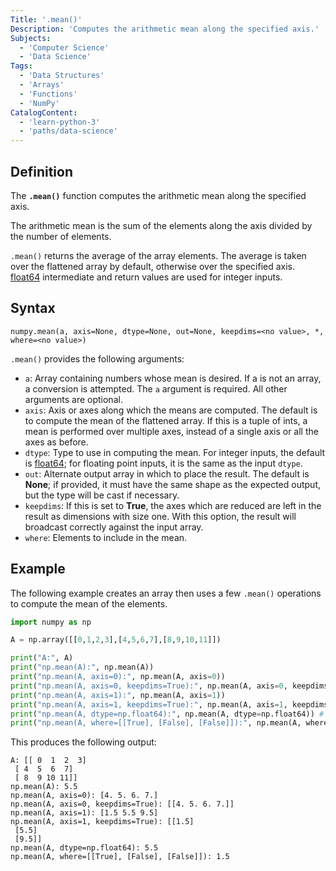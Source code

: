 ```yaml
---
Title: '.mean()'
Description: 'Computes the arithmetic mean along the specified axis.'
Subjects:
  - 'Computer Science'
  - 'Data Science'
Tags:
  - 'Data Structures'
  - 'Arrays'
  - 'Functions'
  - 'NumPy'
CatalogContent:
  - 'learn-python-3'
  - 'paths/data-science'
---
```


## Definition

The **`.mean()`** function computes the arithmetic mean along the specified axis.

The arithmetic mean is the sum of the elements along the axis divided by the number of elements.

`.mean()` returns the average of the array elements. The average is taken over the flattened array by default, otherwise over the specified axis. [float64](https://numpy.org/doc/stable/reference/arrays.scalars.html#numpy.float64) intermediate and return values are used for integer inputs.

## Syntax

```pseudo
numpy.mean(a, axis=None, dtype=None, out=None, keepdims=<no value>, *, where=<no value>)
```

`.mean()` provides the following arguments:

- `a`: Array containing numbers whose mean is desired. If a is not an array, a conversion is attempted. The `a` argument is required. All other arguments are optional.
- `axis`: Axis or axes along which the means are computed. The default is to compute the mean of the flattened array. If this is a tuple of ints, a mean is performed over multiple axes, instead of a single axis or all the axes as before.
- `dtype`: Type to use in computing the mean. For integer inputs, the default is [float64](https://numpy.org/doc/stable/reference/arrays.scalars.html#numpy.float64); for floating point inputs, it is the same as the input `dtype`. 
- `out`: Alternate output array in which to place the result. The default is **None**; if provided, it must have the same shape as the expected output, but the type will be cast if necessary.
- `keepdims`: If this is set to **True**, the axes which are reduced are left in the result as dimensions with size one. With this option, the result will broadcast correctly against the input array.
- `where`: Elements to include in the mean.

## Example

The following example creates an array then uses a few `.mean()` operations to compute the mean of the elements.

```py
import numpy as np

A = np.array([[0,1,2,3],[4,5,6,7],[8,9,10,11]])

print("A:", A)
print("np.mean(A):", np.mean(A))
print("np.mean(A, axis=0):", np.mean(A, axis=0))
print("np.mean(A, axis=0, keepdims=True):", np.mean(A, axis=0, keepdims=True))
print("np.mean(A, axis=1):", np.mean(A, axis=1))
print("np.mean(A, axis=1, keepdims=True):", np.mean(A, axis=1, keepdims=True))
print("np.mean(A, dtype=np.float64):", np.mean(A, dtype=np.float64)) # Computing the mean in float64 is more accurate:
print("np.mean(A, where=[[True], [False], [False]]):", np.mean(A, where=[[True], [False], [False]]))
```

This produces the following output:

```shell
A: [[ 0  1  2  3]
 [ 4  5  6  7]
 [ 8  9 10 11]]
np.mean(A): 5.5
np.mean(A, axis=0): [4. 5. 6. 7.]
np.mean(A, axis=0, keepdims=True): [[4. 5. 6. 7.]]
np.mean(A, axis=1): [1.5 5.5 9.5]
np.mean(A, axis=1, keepdims=True): [[1.5]
 [5.5]
 [9.5]]
np.mean(A, dtype=np.float64): 5.5
np.mean(A, where=[[True], [False], [False]]): 1.5
```